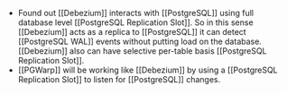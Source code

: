 - Found out [[Debezium]] interacts with [[PostgreSQL]] using full database level [[PostgreSQL Replication Slot]]. So in this sense [[Debezium]] acts as a replica to [[PostgreSQL]] it can detect [[PostgreSQL WAL]] events without putting load on the database. [[Debezium]] also can have selective per-table basis [[PostgreSQL Replication Slot]].
- [[PGWarp]] will be working like [[Debezium]] by using a [[PostgreSQL Replication Slot]] to listen for [[PostgreSQL]] changes.